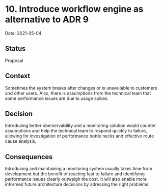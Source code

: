 # 10. Introduce workflow engine as alternative to ADR 9

Date: 2021-05-04

## Status

Proposal

## Context

Sometimes the system breaks after changes or is unavailable to customers and other users. Also, there is assumptions from the technical team that some performance issues are due to usage spikes.

## Decision

Introducing better oberservability and a monitoring solution would counter assumptions and help the technical team to respond quickly to failure, allowing for investigation of performance bottle necks and effective route cause analysis.

## Consequences

Introducing and maintaining a monitoring system usually takes time from development but the benefit of reacting fast to failure and identifying performance issues clearly outweigh the cost. It will also enable more informed future architecture decisions by adressing the right problems.
